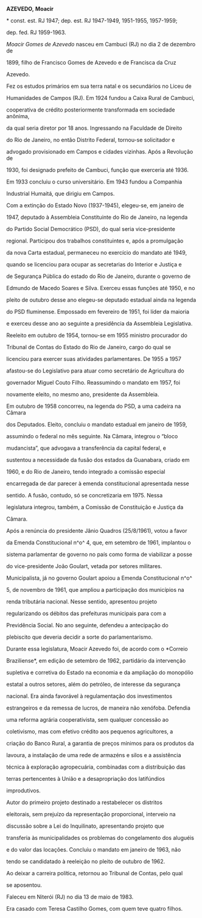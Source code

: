 **AZEVEDO,** **Moacir**



\* const. est. RJ 1947; dep. est. RJ 1947-1949, 1951-1955, 1957-1959;

dep. fed. RJ 1959-1963.



*Moacir Gomes de Azevedo* nasceu em Cambuci (RJ) no dia 2 de dezembro de

1899, filho de Francisco Gomes de Azevedo e de Francisca da Cruz

Azevedo.



Fez os estudos primários em sua terra natal e os secundários no Liceu de

Humanidades de Campos (RJ). Em 1924 fundou a Caixa Rural de Cambuci,

cooperativa de crédito posteriormente transformada em sociedade anônima,

da qual seria diretor por 18 anos. Ingressando na Faculdade de Direito

do Rio de Janeiro, no então Distrito Federal, tornou-se solicitador e

advogado provisionado em Campos e cidades vizinhas. Após a Revolução de

1930, foi designado prefeito de Cambuci, função que exerceria até 1936.

Em 1933 concluiu o curso universitário. Em 1943 fundou a Companhia

Industrial Humaitá, que dirigiu em Campos.



Com a extinção do Estado Novo (1937-1945), elegeu-se, em janeiro de

1947, deputado à Assembleia Constituinte do Rio de Janeiro, na legenda

do Partido Social Democrático (PSD), do qual seria vice-presidente

regional. Participou dos trabalhos constituintes e, após a promulgação

da nova Carta estadual, permaneceu no exercício do mandato até 1949,

quando se licenciou para ocupar as secretarias do Interior e Justiça e

de Segurança Pública do estado do Rio de Janeiro, durante o governo de

Edmundo de Macedo Soares e Silva. Exerceu essas funções até 1950, e no

pleito de outubro desse ano elegeu-se deputado estadual ainda na legenda

do PSD fluminense. Empossado em fevereiro de 1951, foi líder da maioria

e exerceu desse ano ao seguinte a presidência da Assembleia Legislativa.

Reeleito em outubro de 1954, tornou-se em 1955 ministro procurador do

Tribunal de Contas do Estado do Rio de Janeiro, cargo do qual se

licenciou para exercer suas atividades parlamentares. De 1955 a 1957

afastou-se do Legislativo para atuar como secretário de Agricultura do

governador Miguel Couto Filho. Reassumindo o mandato em 1957, foi

novamente eleito, no mesmo ano, presidente da Assembleia.



Em outubro de 1958 concorreu, na legenda do PSD, a uma cadeira na Câmara

dos Deputados. Eleito, concluiu o mandato estadual em janeiro de 1959,

assumindo o federal no mês seguinte. Na Câmara, integrou o “bloco

mudancista”, que advogava a transferência da capital federal, e

sustentou a necessidade da fusão dos estados da Guanabara, criado em

1960, e do Rio de Janeiro, tendo integrado a comissão especial

encarregada de dar parecer à emenda constitucional apresentada nesse

sentido. A fusão, contudo, só se concretizaria em 1975. Nessa

legislatura integrou, também, a Comissão de Constituição e Justiça da

Câmara.



Após a renúncia do presidente Jânio Quadros (25/8/1961), votou a favor

da Emenda Constitucional n^o^ 4, que, em setembro de 1961, implantou o

sistema parlamentar de governo no país como forma de viabilizar a posse

do vice-presidente João Goulart, vetada por setores militares.

Municipalista, já no governo Goulart apoiou a Emenda Constitucional n^o^

5, de novembro de 1961, que ampliou a participação dos municípios na

renda tributária nacional. Nesse sentido, apresentou projeto

regularizando os débitos das prefeituras municipais para com a

Previdência Social. No ano seguinte, defendeu a antecipação do

plebiscito que deveria decidir a sorte do parlamentarismo.



Durante essa legislatura, Moacir Azevedo foi, de acordo com o *Correio

Braziliense*, em edição de setembro de 1962, partidário da intervenção

supletiva e corretiva do Estado na economia e da ampliação do monopólio

estatal a outros setores, além do petróleo, de interesse da segurança

nacional. Era ainda favorável à regulamentação dos investimentos

estrangeiros e da remessa de lucros, de maneira não xenófoba. Defendia

uma reforma agrária cooperativista, sem qualquer concessão ao

coletivismo, mas com efetivo crédito aos pequenos agricultores, a

criação do Banco Rural, a garantia de preços mínimos para os produtos da

lavoura, a instalação de uma rede de armazéns e silos e a assistência

técnica à exploração agropecuária, combinadas com a distribuição das

terras pertencentes à União e a desapropriação dos latifúndios

improdutivos.



Autor do primeiro projeto destinado a restabelecer os distritos

eleitorais, sem prejuízo da representação proporcional, interveio na

discussão sobre a Lei do Inquilinato, apresentando projeto que

transferia às municipalidades os problemas do congelamento dos aluguéis

e do valor das locações. Concluiu o mandato em janeiro de 1963, não

tendo se candidatado à reeleição no pleito de outubro de 1962.



Ao deixar a carreira política, retornou ao Tribunal de Contas, pelo qual

se aposentou.



Faleceu em Niterói (RJ) no dia 13 de maio de 1983.



Era casado com Teresa Castilho Gomes, com quem teve quatro filhos.



